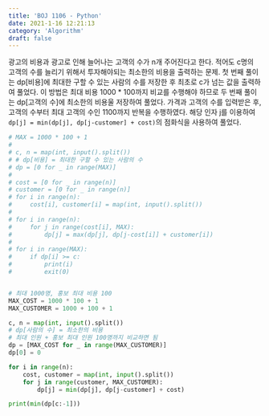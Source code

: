 ```yaml
---
title: 'BOJ 1106 - Python'
date: 2021-1-16 12:21:13
category: 'Algorithm'
draft: false
---
```

광고의 비용과 광고로 인해 늘어나는 고객의 수가 n개 주어진다고 한다. 적어도 c명의 고객의 수를 늘리기 위해서 투자해야되는 최소한의 비용을 출력하는 문제. 첫 번째 풀이는 dp[비용]에 최대한 구할 수 있는 사람의 수를 저장한 후 최초로 c가 넘는 값을 출력하여 풀었다. 이 방법은 최대 비용 1000 * 100까지 비교를 수행해야 하므로 두 번째 풀이는 dp[고객의 수]에 최소한의 비용울 저장하여 풀었다. 가격과 고객의 수를 입력받은 후, 고객의 수부터 최대 고객의 수인 1100까지 반복을 수행하였다. 해당 인자 j를 이용하여 `dp[j] = min(dp[j], dp[j-customer] + cost)`의 점화식을 사용하여 풀었다.
```python
# MAX = 1000 * 100 + 1
#
# c, n = map(int, input().split())
# # dp[비용] = 최대한 구할 수 있는 사람의 수
# dp = [0 for _ in range(MAX)]
#
# cost = [0 for _ in range(n)]
# customer = [0 for _ in range(n)]
# for i in range(n):
#     cost[i], customer[i] = map(int, input().split())
#
# for i in range(n):
#     for j in range(cost[i], MAX):
#         dp[j] = max(dp[j], dp[j-cost[i]] + customer[i])
#
# for i in range(MAX):
#     if dp[i] >= c:
#         print(i)
#         exit(0)


# 최대 1000명, 홍보 최대 비용 100
MAX_COST = 1000 * 100 + 1
MAX_CUSTOMER = 1000 + 100 + 1

c, n = map(int, input().split())
# dp[사람의 수] = 최소한의 비용
# 최대 인원 + 홍보 최대 인원 100명까지 비교하면 됨
dp = [MAX_COST for _ in range(MAX_CUSTOMER)]
dp[0] = 0

for i in range(n):
    cost, customer = map(int, input().split())
    for j in range(customer, MAX_CUSTOMER):
        dp[j] = min(dp[j], dp[j-customer] + cost)

print(min(dp[c:-1]))

```